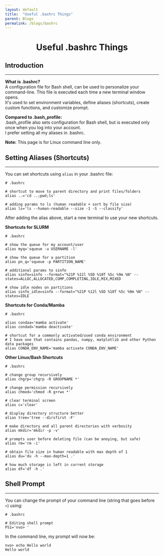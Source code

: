 ```yaml
---
layout: default
title:  "Useful .bashrc Things"
parent: Blogs
permalink: /blogs/bashrc
---
```

<h1><center>Useful .bashrc Things</center></h1>

## Introduction
--------------------------------------------------------------------------------
**What is .bashrc?**  
A configuration file for Bash shell, can be used to personalize your command-line. This file is executed each time a new terminal window opens.  
It's used to set environment variables, define aliases (shortcuts), create custom functions, and customize prompt. 

**Compared to .bash_profile:**  
.bash_profile also sets configuration for Bash shell, but is executed only once when you log into your account.  
I prefer setting all my aliases in .bashrc.  

**Note:** This page is for Linux command line only. 

## Setting Aliases (Shortcuts)
--------------------------------------------------------------------------------
You can set shortcuts using `alias` in your .bashrc file:  
```
# .bashrc

# shortcut to move to parent directory and print files/folders
alias ..='cd ..;pwd;ls'  

# adding params to ls (human readable + sort by file size)
alias ls='ls --human-readable --size -1 -S --classify'  
```

After adding the alias above, start a new terminal to use your new shortcuts.  

**Shortcuts for SLURM**
```
# .bashrc

# show the queue for my account/user
alias myq='squeue -u USERNAME -l'

# show the queue for a partition 
alias pn_q='squeue -p PARTITION_NAME'

# additional params to sinfo 
alias sinfo=sinfo --format="%21P %12l %5D %10T %5c %9m %N" --states=ALLOC,ALLOCATED,COMP,COMPLETING,IDLE,MIX,MIXED

# show idle nodes on partitions 
alias sinfo_idle=sinfo --format="%21P %12l %5D %10T %5c %9m %N" --states=IDLE
```

**Shortcuts for Conda/Mamba**
```
# .bashrc

alias condaa='mamba activate'
alias condad='mamba deactivate'

# shortcut for a commonly activated/used conda environment 
# I have one that contains pandas, numpy, matplotlib and other Python data packages
alias CONDA_ENV_NAME='mamba activate CONDA_ENV_NAME'
```

**Other Linux/Bash Shortcuts**
```
# .bashrc

# change group recursively 
alias chgrp='chgrp -R GROUPNAME *'  

# change permission recursively
alias chmod='chmod -R g+rwx *' 

# clear terminal screen
alias c='clear'  

# display directory structure better  
alias tree='tree --dirsfirst -F'  

# make directory and all parent directories with verbosity
alias mkdir='mkdir -p -v' 

# prompts user before deleting file (can be anoying, but safe)
alias rm='rm -i'  

# obtain file size in human readable with max depth of 1 
alias du='du -h --max-depth=1 .'  

# how much storage is left in current storage 
alias df='df -h .'
```


## Shell Prompt 
--------------------------------------------------------------------------------
You can change the prompt of your command line (string that goes before `>`) using:  
```
# .bashrc

# Editing shell prompt 
PS1='nvo> '
```

In the command line, my prompt will now be:  
```
nvo> echo Hello world
Hello world
```


